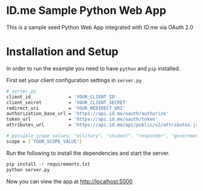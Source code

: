 # ID.me Sample Python Web App
This is a sample seed Python Web App integrated with ID.me via OAuth 2.0

# Installation and Setup
In order to run the example you need to have `python` and `pip` installed.

First set your client configuration settings in `server.py`

````bash
# server.py
client_id              = 'YOUR_CLIENT_ID'
client_secret          = 'YOUR_CLIENT_SECRET'
redirect_uri           = 'YOUR_REDIRECT_URI'
authorization_base_url = 'https://api.id.me/oauth/authorize'
token_url              = 'https://api.id.me/oauth/token'
attributes_url         = 'https://api.id.me/api/public/v2/attributes.json'

# possible scope values: "military", "student", "responder", "government", "teacher"
scope = ['YOUR_SCOPE_VALUE']
````

Run the following to install the dependencies and start the server.

````bash
pip install -r requirements.txt
python server.py
````

Now you can view the app at [http://localhost:5000](http://localhost:5000)
